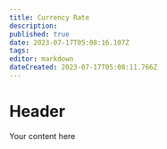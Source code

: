 ```yaml
---
title: Currency Rate
description: 
published: true
date: 2023-07-17T05:08:16.107Z
tags: 
editor: markdown
dateCreated: 2023-07-17T05:08:11.766Z
---
```


# Header
Your content here